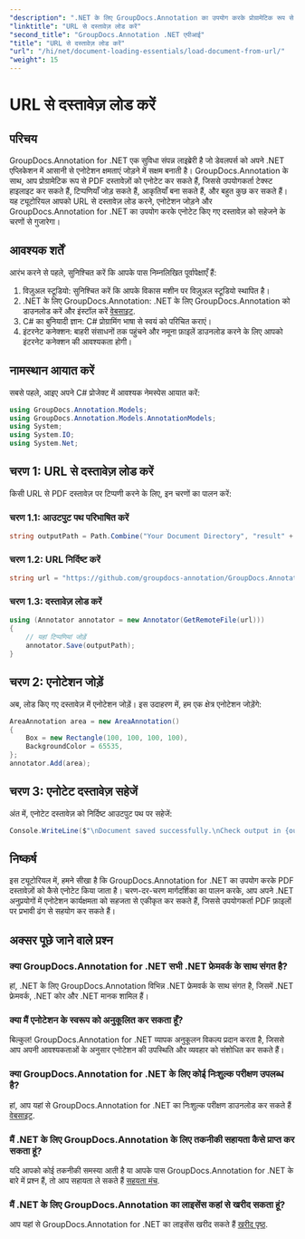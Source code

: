 ```yaml
---
"description": ".NET के लिए GroupDocs.Annotation का उपयोग करके प्रोग्रामेटिक रूप से PDF दस्तावेज़ों को एनोटेट करना सीखें। कोड उदाहरणों के साथ चरण-दर-चरण ट्यूटोरियल।"
"linktitle": "URL से दस्तावेज़ लोड करें"
"second_title": "GroupDocs.Annotation .NET एपीआई"
"title": "URL से दस्तावेज़ लोड करें"
"url": "/hi/net/document-loading-essentials/load-document-from-url/"
"weight": 15
---
```


# URL से दस्तावेज़ लोड करें

## परिचय
GroupDocs.Annotation for .NET एक सुविधा संपन्न लाइब्रेरी है जो डेवलपर्स को अपने .NET एप्लिकेशन में आसानी से एनोटेशन क्षमताएं जोड़ने में सक्षम बनाती है। GroupDocs.Annotation के साथ, आप प्रोग्रामेटिक रूप से PDF दस्तावेज़ों को एनोटेट कर सकते हैं, जिससे उपयोगकर्ता टेक्स्ट हाइलाइट कर सकते हैं, टिप्पणियाँ जोड़ सकते हैं, आकृतियाँ बना सकते हैं, और बहुत कुछ कर सकते हैं। यह ट्यूटोरियल आपको URL से दस्तावेज़ लोड करने, एनोटेशन जोड़ने और GroupDocs.Annotation for .NET का उपयोग करके एनोटेट किए गए दस्तावेज़ को सहेजने के चरणों से गुजारेगा।
## आवश्यक शर्तें
आरंभ करने से पहले, सुनिश्चित करें कि आपके पास निम्नलिखित पूर्वापेक्षाएँ हैं:
1. विज़ुअल स्टूडियो: सुनिश्चित करें कि आपके विकास मशीन पर विज़ुअल स्टूडियो स्थापित है।
2. .NET के लिए GroupDocs.Annotation: .NET के लिए GroupDocs.Annotation को डाउनलोड करें और इंस्टॉल करें [वेबसाइट](https://releases.groupdocs.com/annotation/net/).
3. C# का बुनियादी ज्ञान: C# प्रोग्रामिंग भाषा से स्वयं को परिचित कराएं।
4. इंटरनेट कनेक्शन: बाहरी संसाधनों तक पहुंचने और नमूना फ़ाइलें डाउनलोड करने के लिए आपको इंटरनेट कनेक्शन की आवश्यकता होगी।

## नामस्थान आयात करें
सबसे पहले, आइए अपने C# प्रोजेक्ट में आवश्यक नेमस्पेस आयात करें:
```csharp
using GroupDocs.Annotation.Models;
using GroupDocs.Annotation.Models.AnnotationModels;
using System;
using System.IO;
using System.Net;
```
## चरण 1: URL से दस्तावेज़ लोड करें
किसी URL से PDF दस्तावेज़ पर टिप्पणी करने के लिए, इन चरणों का पालन करें:
### चरण 1.1: आउटपुट पथ परिभाषित करें
```csharp
string outputPath = Path.Combine("Your Document Directory", "result" + Path.GetExtension("input.pdf"));
```
### चरण 1.2: URL निर्दिष्ट करें
```csharp
string url = "https://github.com/groupdocs-annotation/GroupDocs.Annotation-for-.NET/blob/master/Examples/Resources/SampleFiles/input.pdf?raw=true";
```
### चरण 1.3: दस्तावेज़ लोड करें
```csharp
using (Annotator annotator = new Annotator(GetRemoteFile(url)))
{
    // यहां टिप्पणियां जोड़ें
    annotator.Save(outputPath);
}
```
## चरण 2: एनोटेशन जोड़ें
अब, लोड किए गए दस्तावेज़ में एनोटेशन जोड़ें। इस उदाहरण में, हम एक क्षेत्र एनोटेशन जोड़ेंगे:
```csharp
AreaAnnotation area = new AreaAnnotation()
{
    Box = new Rectangle(100, 100, 100, 100),
    BackgroundColor = 65535,
};
annotator.Add(area);
```
## चरण 3: एनोटेट दस्तावेज़ सहेजें
अंत में, एनोटेट दस्तावेज़ को निर्दिष्ट आउटपुट पथ पर सहेजें:
```csharp
Console.WriteLine($"\nDocument saved successfully.\nCheck output in {outputPath}.");
```

## निष्कर्ष
इस ट्यूटोरियल में, हमने सीखा है कि GroupDocs.Annotation for .NET का उपयोग करके PDF दस्तावेज़ों को कैसे एनोटेट किया जाता है। चरण-दर-चरण मार्गदर्शिका का पालन करके, आप अपने .NET अनुप्रयोगों में एनोटेशन कार्यक्षमता को सहजता से एकीकृत कर सकते हैं, जिससे उपयोगकर्ता PDF फ़ाइलों पर प्रभावी ढंग से सहयोग कर सकते हैं।

## अक्सर पूछे जाने वाले प्रश्न
### क्या GroupDocs.Annotation for .NET सभी .NET फ्रेमवर्क के साथ संगत है?
हां, .NET के लिए GroupDocs.Annotation विभिन्न .NET फ्रेमवर्क के साथ संगत है, जिसमें .NET फ्रेमवर्क, .NET कोर और .NET मानक शामिल हैं।
### क्या मैं एनोटेशन के स्वरूप को अनुकूलित कर सकता हूँ?
बिल्कुल! GroupDocs.Annotation for .NET व्यापक अनुकूलन विकल्प प्रदान करता है, जिससे आप अपनी आवश्यकताओं के अनुसार एनोटेशन की उपस्थिति और व्यवहार को संशोधित कर सकते हैं।
### क्या GroupDocs.Annotation for .NET के लिए कोई निःशुल्क परीक्षण उपलब्ध है?
हां, आप यहां से GroupDocs.Annotation for .NET का निःशुल्क परीक्षण डाउनलोड कर सकते हैं [वेबसाइट](https://releases.groupdocs.com/).
### मैं .NET के लिए GroupDocs.Annotation के लिए तकनीकी सहायता कैसे प्राप्त कर सकता हूं?
यदि आपको कोई तकनीकी समस्या आती है या आपके पास GroupDocs.Annotation for .NET के बारे में प्रश्न हैं, तो आप सहायता ले सकते हैं [सहयता मंच](https://forum.groupdocs.com/c/annotation/10).
### मैं .NET के लिए GroupDocs.Annotation का लाइसेंस कहां से खरीद सकता हूं?
आप यहां से GroupDocs.Annotation for .NET का लाइसेंस खरीद सकते हैं [खरीद पृष्ठ](https://purchase.groupdocs.com/buy).